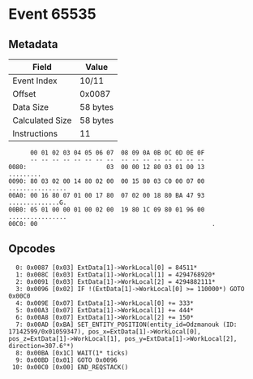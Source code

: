 # Event 65535

## Metadata

| Field           | Value    |
|-----------------|----------|
| Event Index     | 10/11    |
| Offset          | 0x0087   |
| Data Size       | 58 bytes |
| Calculated Size | 58 bytes |
| Instructions    | 11       |

```
      00 01 02 03 04 05 06 07  08 09 0A 0B 0C 0D 0E 0F
      -- -- -- -- -- -- -- --  -- -- -- -- -- -- -- --
0080:                      03  00 00 12 80 03 01 00 13         .........
0090: 80 03 02 00 14 80 02 00  00 15 80 03 C0 00 07 00  ................
00A0: 00 16 80 07 01 00 17 80  07 02 00 18 80 BA 47 93  ..............G.
00B0: 05 01 00 00 01 00 02 00  19 80 1C 09 80 01 96 00  ................
00C0: 00                                                .               
```

## Opcodes

```
  0: 0x0087 [0x03] ExtData[1]->WorkLocal[0] = 84511*
  1: 0x008C [0x03] ExtData[1]->WorkLocal[1] = 4294768920*
  2: 0x0091 [0x03] ExtData[1]->WorkLocal[2] = 4294882111*
  3: 0x0096 [0x02] IF !(ExtData[1]->WorkLocal[0] >= 110000*) GOTO 0x00C0
  4: 0x009E [0x07] ExtData[1]->WorkLocal[0] += 333*
  5: 0x00A3 [0x07] ExtData[1]->WorkLocal[1] += 444*
  6: 0x00A8 [0x07] ExtData[1]->WorkLocal[2] += 150*
  7: 0x00AD [0xBA] SET_ENTITY_POSITION(entity_id=Odzmanouk (ID: 17142599/0x01059347), pos_x=ExtData[1]->WorkLocal[0], pos_z=ExtData[1]->WorkLocal[1], pos_y=ExtData[1]->WorkLocal[2], direction=307.6°*)
  8: 0x00BA [0x1C] WAIT(1* ticks)
  9: 0x00BD [0x01] GOTO 0x0096
 10: 0x00C0 [0x00] END_REQSTACK()
```
